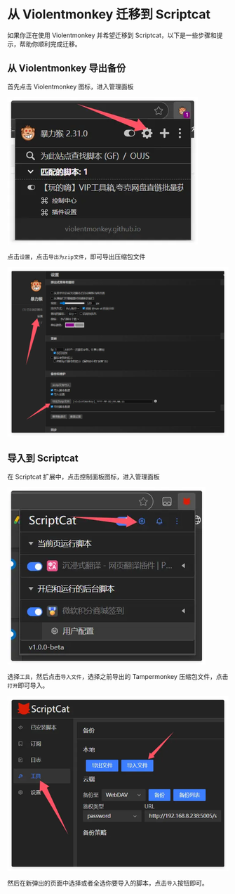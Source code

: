 # 从 Violentmonkey 迁移到 Scriptcat

如果你正在使用 Violentmonkey 并希望迁移到 Scriptcat，以下是一些步骤和提示，帮助你顺利完成迁移。

## 从 Violentmonkey 导出备份

首先点击 Violentmonkey 图标，进入管理面板

![image-20250716223536305](./img/migrate-from-violentmonkey/image-20250716223536305.webp)

点击`设置`，点击`导出为zip文件`，即可导出压缩包文件

![image-20250716223849488](./img/migrate-from-violentmonkey/image-20250716223849488.webp)

## 导入到 Scriptcat

在 Scriptcat 扩展中，点击控制面板图标，进入管理面板

![image-20250716222326368](./img/migrate-from-tampermonkey/image-20250716222326368.webp)

选择`工具`，然后点击`导入文件`，选择之前导出的 Tampermonkey 压缩包文件，点击`打开`即可导入。

![image-20250716222403452](./img/migrate-from-tampermonkey/image-20250716222403452.webp)

然后在新弹出的页面中选择或者全选你要导入的脚本，点击`导入`按钮即可。
